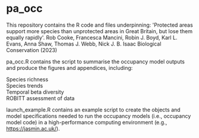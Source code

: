 # pa_occ

This repository contains the R code and files underpinning: 'Protected areas support more species than unprotected areas in Great Britain, but lose them equally rapidly'.
Rob Cooke, Francesca Mancini, Robin J. Boyd, Karl L. Evans, Anna Shaw, Thomas J. Webb, Nick J. B. Isaac
Biological Conservation (2023)

pa_occ.R contains the script to summarise the occupancy model outputs and produce the figures and appendices, including:

Species richness  
Species trends  
Temporal beta diversity  
ROBITT assessment of data  

launch_example.R contains an example script to create the objects and model specifications needed to run the occupancy models (i.e., occupancy model code) in a high-performance computing environment (e.g., https://jasmin.ac.uk/).
